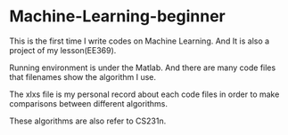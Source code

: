 # Machine-Learning-beginner
This is the first time I write codes on Machine Learning. And It is also a project of my lesson(EE369).

Running environment is under the Matlab. And there are many code files that filenames show the algorithm I use.

The xlxs file is my personal record about each code files in order to make comparisons between different algorithms.

These algorithms are also refer to CS231n.
